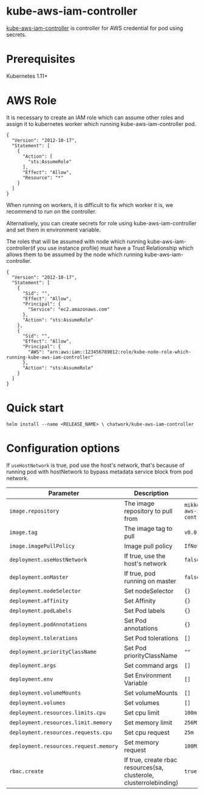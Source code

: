 # kube-aws-iam-controller

[kube-aws-iam-controller](https://github.com/mikkeloscar/kube-aws-iam-controller) is controller for AWS credential for pod using secrets.

# Prerequisites

Kubernetes 1.11+

# AWS Role

It is necessary to create an IAM role which can assume other roles and assign it to kubernetes worker which running kube-aws-iam-controller pod.

```
{
  "Version": "2012-10-17",
  "Statement": [
    {
      "Action": [
        "sts:AssumeRole"
      ],
      "Effect": "Allow",
      "Resource": "*"
    }
  ]
}
```

When running on workers, it is difficult to fix which worker it is, we recommend to run on the controller.

Alternatively, you can create secrets for role using kube-aws-iam-controller and set them in environment variable.

The roles that will be assumed with node which running kube-aws-iam-controller(if you use instance profile) must have a Trust Relationship which allows them to be assumed by the node which running kube-aws-iam-controller.

```
{
  "Version": "2012-10-17",
  "Statement": [
    {
      "Sid": "",
      "Effect": "Allow",
      "Principal": {
        "Service": "ec2.amazonaws.com"
      },
      "Action": "sts:AssumeRole"
    },
    {
      "Sid": "",
      "Effect": "Allow",
      "Principal": {
        "AWS": "arn:aws:iam::123456789012:role/kube-node-role-which-running-kube-aws-iam-controller"
      },
      "Action": "sts:AssumeRole"
    }
  ]
}
```

# Quick start

```
helm install --name <RELEASE_NAME> \ chatwork/kube-aws-iam-controller
```

# Configuration options

If `useHostNetwork` is true, pod use the host's network, that's because of    running pod with hostNetwork to bypass metadata service block from pod network.

|  Parameter | Description | Default |
| --- | --- | --- |
| `image.repository` | The image repository to pull from | `mikkeloscar/kube-aws-iam-controller`|
| `image.tag` | The image tag to pull | `v0.0.5`|
| `image.imagePullPolicy` | Image pull policy | `IfNotPresent` |
| `deployment.useHostNetwork` | If true, use the host's network | `false` |
| `deployment.onMaster` | If true, pod running on master | `false`|
| `deployment.nodeSelector` | Set nodeSelector | `{}`|
| `deployment.affinity` | Set Affinity | `{}` |
| `deployment.podLabels` | Set Pod labels | `{}` |
| `deployment.podAnnotations` | Set Pod annotations | `{}`|
| `deployment.tolerations` | Set Pod tolerations | `[]`|
| `deployment.priorityClassName` | Set Pod priorityClassName | `""`|
| `deployment.args` | Set command args | `[]` |
| `deployment.env` | Set Environment Variable | `[]` |
| `deployment.volumeMounts` | Set volumeMounts | `[]` |
| `deployment.volumes` | Set volumes | `[]` |
| `deployment.resources.limits.cpu` | Set cpu limit | `100m` |
| `deployment.resources.limit.memory` | Set memory limit | `256Mi` |
| `deployment.resources.requests.cpu` | Set cpu request | `25m` |
| `deployment.resources.request.memory` | Set memory request | `100Mi` |
| `rbac.create` | If true, create rbac resources(sa, clusterole, clusterrolebinding) | `true`
